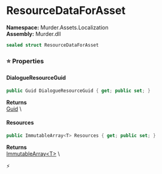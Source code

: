 # ResourceDataForAsset

**Namespace:** Murder.Assets.Localization \
**Assembly:** Murder.dll

```csharp
sealed struct ResourceDataForAsset
```

### ⭐ Properties
#### DialogueResourceGuid
```csharp
public Guid DialogueResourceGuid { get; public set; }
```

**Returns** \
[Guid](https://learn.microsoft.com/en-us/dotnet/api/System.Guid?view=net-7.0) \
#### Resources
```csharp
public ImmutableArray<T> Resources { get; public set; }
```

**Returns** \
[ImmutableArray\<T\>](https://learn.microsoft.com/en-us/dotnet/api/System.Collections.Immutable.ImmutableArray-1?view=net-7.0) \


⚡